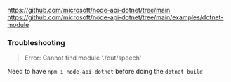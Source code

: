 https://github.com/microsoft/node-api-dotnet/tree/main \
https://github.com/microsoft/node-api-dotnet/tree/main/examples/dotnet-module

### Troubleshooting
> Error: Cannot find module './out/speech'

Need to have `npm i node-api-dotnet` before doing the `dotnet build`
